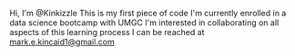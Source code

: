 Hi, I'm @Kinkizzle
This is my first piece of code
I'm currently enrolled in a data science bootcamp with UMGC
I'm interested in collaborating on all aspects of this learning process
I can be reached at mark.e.kincaid1@gmail.com
